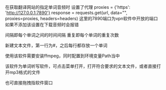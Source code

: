 在获取翻译网站的指定单词音频时
设置了代理
proxies = {'https': 'http://127.0.0.1:7890'}
response = requests.get(url, data="", proxies=proxies, headers=headers)
这里的7890端口为vpn软件中开放的端口
如果不添加该设置在下载音频时会报错

间隔即每个单词之间的时间间隔
重复即每个单词的重复次数

新建文本文件，第一行为#，之后每行都存放一个单词

使用该软件需要安装ffmpeg，同时配置到环境变量Path当中

该软件为单词听写软件，可点击菜单打开，打开符合要求的文本文件，或者直接打开mp3格式的文件

也可直接拖拽指软件窗口